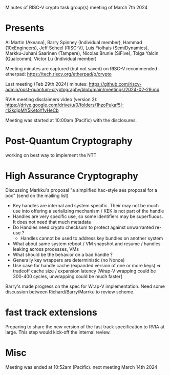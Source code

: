 Minutes of RISC-V crypto task group(s) meeting of March 7th 2024

# Presents

Al Martin (Akeana),
Barry Spinney (Individual member),
Hammad (10xEngineers),
Jeff Scheel (RISC-V),
Luis Fiolhais (SemiDynamics),
Markku-Juhani Saarinen (Tampere),
Nicolas Brunie (SiFive),
Tolga Yalcin (Qualcomm),
Victor Lu (Individual member)


Meeting minutes are captured (but not saved) on RISC-V recommended etherpad: https://tech.riscv.org/etherpad/p/crypto

Last meeting (Feb 29th 2024) minutes: https://github.com/riscv-admin/post-quantum-cryptography/blob/main/meetings/2024-02-29.md

RVIA meeting disclaimers video (version 2): https://drive.google.com/drive/u/0/folders/1hzoPukaf5I-r12kdjpMY5KetoYfvHeCb

Meeting was started at 10:00am (Pacific) with the disclosures.

# Post-Quantum Cryptography

working on best way to implement the NTT

# High Assurance Cryptography 

Discussing Markku's proposal "a simplified hac-style aes proposal for a poc" (send on the mailing list)
- Key handles are internal and system specific. Their may not be much use into offering a serializing mechanism / KEK is not part of the handle
- Handles are very specific use, so some identifiers may be superfluous. It does not need that much metadata
- Do Handles need crypto checksum to protect against unwarranted re-use ?
    - Handles cannot be used to address key bundles on another system  
- What about same system reboot / VM snapshot and resume / handles leaking across processes, VMs
- What should be the behavior on a bad handle ?
- Generally key wrappers are deterministic (no Nonce)
- Use case for handle cache (expanded version of one or more keys) => tradeoff cache size / expansion latency [Wrap-V wrapping could be 300-400 cycles, unwrapping could be much faster]


Barry's made progress on the spec for Wrap-V implementation.
Need some discussion between Richard/Barry/Marrku to review scheme.


# fast track extensions

Preparing to share  the new version of the fast track specification to RVIA at large. This step would kick-off the internal review.

# Misc


Meeting was ended at 10:52am (Pacific).
next meeting March 14th 2024
